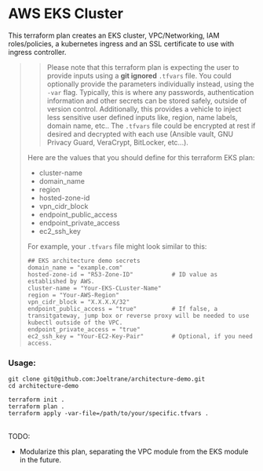 # AWS EKS Cluster

This terraform plan creates an EKS cluster, VPC/Networking, IAM roles/policies, a kubernetes ingress and an SSL certificate to use with ingress controller.

> > Please note that this terraform plan is expecting the user to provide inputs using a **git ignored** `.tfvars` file. You could optionally provide the parameters individually instead, using the `-var` flag.
> > Typically, this is where any passwords, authentication information and other secrets can be stored safely, outside of version control. Additionally, this provides a vehicle to inject less sensitive user defined inputs like, region, name labels, domain name, etc..
> > The `.tfvars` file could be encrypted at rest if desired and decrypted with each use (Ansible vault, GNU Privacy Guard, VeraCrypt, BitLocker, etc...).
> 
> Here are the values that you should define for this terraform EKS plan:
> - cluster-name
> - domain_name
> - region
> - hosted-zone-id
> - vpn_cidr_block
> - endpoint_public_access
> - endpoint_private_access
> - ec2_ssh_key
>
> For example, your `.tfvars` file might look similar to this:
> ```
> ## EKS architecture demo secrets
> domain_name = "example.com"
> hosted-zone-id = "R53-Zone-ID"           # ID value as established by AWS.
> cluster-name = "Your-EKS-CLuster-Name"
> region = "Your-AWS-Region"
> vpn_cidr_block = "X.X.X.X/32"
> endpoint_public_access = "true"          # If false, a transitgateway, jump box or reverse proxy will be needed to use kubectl outside of the VPC.
> endpoint_private_access = "true"
> ec2_ssh_key = "Your-EC2-Key-Pair"        # Optional, if you need access.
> ```

### Usage:
```
git clone git@github.com:Joeltrane/architecture-demo.git
cd architecture-demo

terraform init .
terraform plan .
terraform apply -var-file=/path/to/your/specific.tfvars .
```

<br>
TODO:
 
- Modularize this plan, separating the VPC module from the EKS module in the future.
